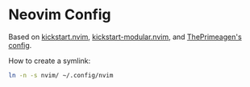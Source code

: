 # Neovim Config 

Based on [kickstart.nvim](https://github.com/nvim-lua/kickstart.nvim), [kickstart-modular.nvim](https://github.com/dam9000/kickstart-modular.nvim), and [ThePrimeagen's config](https://github.com/ThePrimeagen/init.lua).

How to create a symlink:
```bash
ln -n -s nvim/ ~/.config/nvim
```
